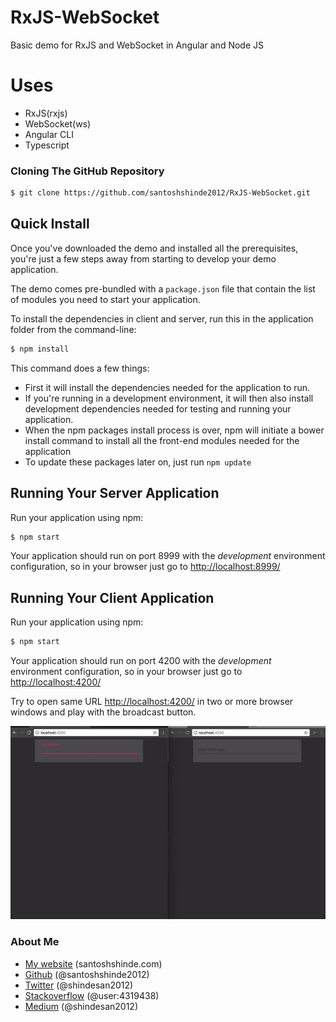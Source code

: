 # RxJS-WebSocket

Basic demo for RxJS and WebSocket in Angular and Node JS

# Uses

* RxJS(rxjs)
* WebSocket(ws)
* Angular CLI
* Typescript

### Cloning The GitHub Repository

```bash
$ git clone https://github.com/santoshshinde2012/RxJS-WebSocket.git
```

## Quick Install

Once you've downloaded the demo and installed all the prerequisites, you're just a few steps away from starting to develop your demo application.

The demo comes pre-bundled with a `package.json` file that contain the list of modules you need to start your application.

To install the dependencies in client and server, run this in the application folder from the command-line:

```bash
$ npm install
```

This command does a few things:
* First it will install the dependencies needed for the application to run.
* If you're running in a development environment, it will then also install development dependencies needed for testing and running your application.
* When the npm packages install process is over, npm will initiate a bower install command to install all the front-end modules needed for the application
* To update these packages later on, just run `npm update`

## Running Your Server Application

Run your application using npm:

```bash
$ npm start
```

Your application should run on port 8999 with the *development* environment configuration, so in your browser just go to [http://localhost:8999/](http://localhost:8999/)


## Running Your Client Application

Run your application using npm:

```bash
$ npm start
```

Your application should run on port 4200 with the *development* environment configuration, so in your browser just go to [http://localhost:4200/](http://localhost:4200/)

Try to open same URL [http://localhost:4200/](http://localhost:4200/) in two or more browser windows and play with the broadcast button.

![alt text](https://raw.githubusercontent.com/santoshshinde2012/RxJS-WebSocket/master/demo/demo.gif)


### About Me

 * [My website](http://santoshshinde.com/) (santoshshinde.com)
 * [Github](https://github.com/santoshshinde2012) (@santoshshinde2012)
 * [Twitter](https://twitter.com/shindesan2012) (@shindesan2012)
 * [Stackoverflow](https://stackoverflow.com/users/4319438/santosh-shinde)  (@user:4319438)
 * [Medium](https://medium.com/@shindesan2012) (@shindesan2012)
